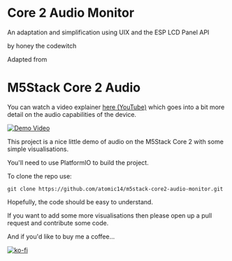 # Core 2 Audio Monitor

An adaptation and simplification using UIX and the ESP LCD Panel API

by honey the codewitch

Adapted from
# M5Stack Core 2 Audio


You can watch a video explainer [here (YouTube)](https://www.youtube.com/watch?v=CwIWpBqa-nM) which goes into a bit more detail on the audio capabilities of the device.

[![Demo Video](https://img.youtube.com/vi/CwIWpBqa-nM/0.jpg)](https://www.youtube.com/watch?v=CwIWpBqa-nM)

This project is a nice little demo of audio on the M5Stack Core 2 with some simple visualisations.

You'll need to use PlatformIO to build the project.

To clone the repo use:

```
git clone https://github.com/atomic14/m5stack-core2-audio-monitor.git
```

Hopefully, the code should be easy to understand.

If you want to add some more visualisations then please open up a pull request and contribute some code.

And if you'd like to buy me a coffee...

[![ko-fi](https://ko-fi.com/img/githubbutton_sm.svg)](https://ko-fi.com/Z8Z734F5Y)
